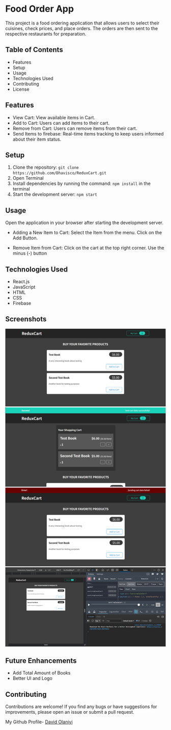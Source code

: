 # Food Order App

This project is a food ordering application that allows users to select their cuisines, check prices, and place orders. The orders are then sent to the respective restaurants for preparation.

## Table of Contents
- Features
- Setup
- Usage
- Technologies Used
- Contributing
- License

## Features
- View Cart: View available items in Cart.
- Add to Cart: Users can add items to their cart.
- Remove from Cart: Users can remove items from their cart.
- Send Items to firebase: Real-time items tracking to keep users informed about their item status.

## Setup

1. Clone the repository: `git clone https://github.com/Dhavisco/ReduxCart.git`
2. Open Terminal
3. Install dependencies by running the command: `npm install` in the terminal
4. Start the development server: `npm start`

## Usage
Open the application in your browser after starting the development server.

- Adding a New Item to Cart:
Select the Item from the menu.
Click on the Add Button.

- Remove Item from Cart:
Click on the cart at the top right corner.
Use the minus (-) button

## Technologies Used
- React.js
- JavaScript
- HTML
- CSS
- Firebase

## Screenshots
![Home](<public/screenshots/reduxcart.png>)
![Sent Successfully](<public/screenshots/reduxcart1.png>) 
![Sent failed](<public/screenshots/reduxcart2.png>)
![Redux Toolkit](<public/screenshots/reduxcart3.png>) 


## Future Enhancements

- Add Total Amount of Books
- Better UI and Logo

## Contributing
Contributions are welcome! If you find any bugs or have suggestions for improvements, please open an issue or submit a pull request.

My Github Profile- [David Olaniyi](https://github.com/Dhavisco)